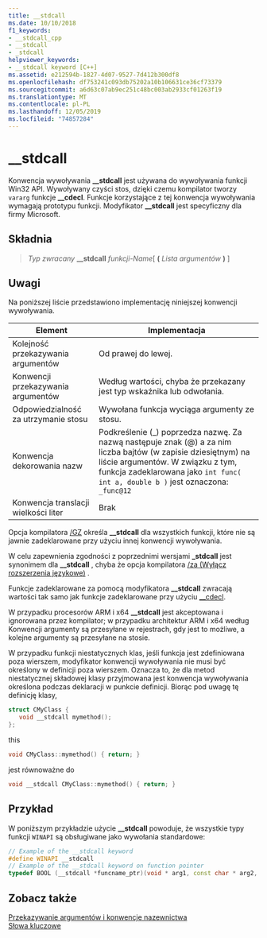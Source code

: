 ```yaml
---
title: __stdcall
ms.date: 10/10/2018
f1_keywords:
- __stdcall_cpp
- __stdcall
- _stdcall
helpviewer_keywords:
- __stdcall keyword [C++]
ms.assetid: e212594b-1827-4d07-9527-7d412b300df8
ms.openlocfilehash: df753241c093db75202a10b106631ce36cf73379
ms.sourcegitcommit: a6d63c07ab9ec251c48bc003ab2933cf01263f19
ms.translationtype: MT
ms.contentlocale: pl-PL
ms.lasthandoff: 12/05/2019
ms.locfileid: "74857284"
---
```

# <a name="__stdcall"></a>__stdcall

Konwencja wywoływania **__stdcall** jest używana do wywoływania funkcji Win32 API. Wywoływany czyści stos, dzięki czemu kompilator tworzy `vararg` funkcje **__cdecl**. Funkcje korzystające z tej konwencja wywoływania wymagają prototypu funkcji. Modyfikator **__stdcall** jest specyficzny dla firmy Microsoft.

## <a name="syntax"></a>Składnia

> *Typ zwracany* **\_\_stdcall** *funkcji-Name*[ **(** *Lista argumentów* **)** ]

## <a name="remarks"></a>Uwagi

Na poniższej liście przedstawiono implementację niniejszej konwencji wywoływania.

|Element|Implementacja|
|-------------|--------------------|
|Kolejność przekazywania argumentów|Od prawej do lewej.|
|Konwencji przekazywania argumentów|Według wartości, chyba że przekazany jest typ wskaźnika lub odwołania.|
|Odpowiedzialność za utrzymanie stosu|Wywołana funkcja wyciąga argumenty ze stosu.|
|Konwencja dekorowania nazw|Podkreślenie (_) poprzedza nazwę. Za nazwą następuje znak (@) a za nim liczba bajtów (w zapisie dziesiętnym) na liście argumentów. W związku z tym, funkcja zadeklarowana jako `int func( int a, double b )` jest oznaczona: `_func@12`|
|Konwencja translacji wielkości liter|Brak|

Opcja kompilatora [/GZ](../build/reference/gd-gr-gv-gz-calling-convention.md) określa **__stdcall** dla wszystkich funkcji, które nie są jawnie zadeklarowane przy użyciu innej konwencji wywoływania.

W celu zapewnienia zgodności z poprzednimi wersjami **_stdcall** jest synonimem dla **__stdcall** , chyba że opcja kompilatora [/za \(Wyłącz rozszerzenia językowe)](../build/reference/za-ze-disable-language-extensions.md) .

Funkcje zadeklarowane za pomocą modyfikatora **__stdcall** zwracają wartości tak samo jak funkcje zadeklarowane przy użyciu [__cdecl](../cpp/cdecl.md).

W przypadku procesorów ARM i x64 **__stdcall** jest akceptowana i ignorowana przez kompilator; w przypadku architektur ARM i x64 według Konwencji argumenty są przesyłane w rejestrach, gdy jest to możliwe, a kolejne argumenty są przesyłane na stosie.

W przypadku funkcji niestatycznych klas, jeśli funkcja jest zdefiniowana poza wierszem, modyfikator konwencji wywoływania nie musi być określony w definicji poza wierszem. Oznacza to, że dla metod niestatycznej składowej klasy przyjmowana jest konwencja wywoływania określona podczas deklaracji w punkcie definicji. Biorąc pod uwagę tę definicję klasy,

```cpp
struct CMyClass {
   void __stdcall mymethod();
};
```

this

```cpp
void CMyClass::mymethod() { return; }
```

jest równoważne do

```cpp
void __stdcall CMyClass::mymethod() { return; }
```

## <a name="example"></a>Przykład

W poniższym przykładzie użycie **__stdcall** powoduje, że wszystkie typy funkcji `WINAPI` są obsługiwane jako wywołania standardowe:

```cpp
// Example of the __stdcall keyword
#define WINAPI __stdcall
// Example of the __stdcall keyword on function pointer
typedef BOOL (__stdcall *funcname_ptr)(void * arg1, const char * arg2, DWORD flags, ...);
```

## <a name="see-also"></a>Zobacz także

[Przekazywanie argumentów i konwencje nazewnictwa](../cpp/argument-passing-and-naming-conventions.md)<br/>
[Słowa kluczowe](../cpp/keywords-cpp.md)